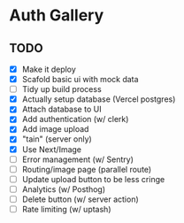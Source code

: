 # Auth Gallery

## TODO

- [x] Make it deploy
- [x] Scafold basic ui with mock data
- [ ] Tidy up build process
- [x] Actually setup database (Vercel postgres)
- [x] Attach database to UI
- [x] Add authentication (w/ clerk)
- [x] Add image upload
- [x] "tain" (server only)
- [x] Use Next/Image
- [ ] Error management (w/ Sentry)
- [ ] Routing/image page (parallel route)
- [ ] Update upload button to be less cringe
- [ ] Analytics (w/ Posthog)
- [ ] Delete button (w/ server action)
- [ ] Rate limiting (w/ uptash)

